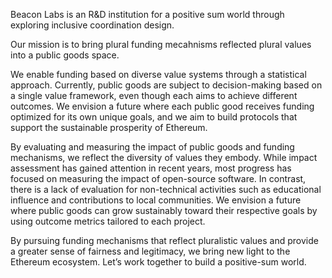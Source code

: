 Beacon Labs is an R&D institution for a positive sum world through exploring inclusive coordination design. 

Our mission is to bring plural funding mecahnisms reflected plural values into a public goods space.

We enable funding based on diverse value systems through a statistical approach. Currently, public goods are subject to decision-making based on a single value framework, even though each aims to achieve different outcomes. We envision a future where each public good receives funding optimized for its own unique goals, and we aim to build protocols that support the sustainable prosperity of Ethereum.

By evaluating and measuring the impact of public goods and funding mechanisms, we reflect the diversity of values they embody. While impact assessment has gained attention in recent years, most progress has focused on measuring the impact of open-source software. In contrast, there is a lack of evaluation for non-technical activities such as educational influence and contributions to local communities. We envision a future where public goods can grow sustainably toward their respective goals by using outcome metrics tailored to each project.

By pursuing funding mechanisms that reflect pluralistic values and provide a greater sense of fairness and legitimacy, we bring new light to the Ethereum ecosystem. Let’s work together to build a positive-sum world.

<!--- 英訳したい
私たちは、統計的なアプローチを通して、多様な価値基準に基づいた資金提供を実現します。現状では、公共財はそれぞれ達成したいoutocomeが異なるにも関わらず、同一の価値基準によって意思決定がされます。私たちは、それぞれの公共財が成し遂げたい目標に最適化をして、資金提供できる未来を見据え、Ethereumの持続的な繁栄のためのプロトコルを構築することを目指します。

公共財や資金提供メカニズムのインパクトを評価/測定することで、それぞれが持っている多様な価値観を反映させます。数年前から、インパクトの評価/測定が注目されていますが、オープンソースソフトウェアの効果測定については進んでいる一方で、教育的影響や地域社会への貢献などの非技術的な活動に対する効果検証は不足しています。私たちは、プロジェクトごとに最適な成果指標を用いることで、公共財がそれぞれの目標に向かって持続的に成長できる未来を描いています。

私たちは、多元的な価値観を反映した、より公平で納得感のある資金提供のメカニズムを追求することで、Ethereumエコシステムに新たな光を灯します。 共にポジティブサムな世界を築いていきましょう。
-->

<!--

**Here are some ideas to get you started:**

🙋‍♀️ A short introduction - what is your organization all about?
🌈 Contribution guidelines - how can the community get involved?
👩‍💻 Useful resources - where can the community find your docs? Is there anything else the community should know?
🍿 Fun facts - what does your team eat for breakfast?
🧙 Remember, you can do mighty things with the power of [Markdown](https://docs.github.com/github/writing-on-github/getting-started-with-writing-and-formatting-on-github/basic-writing-and-formatting-syntax)
-->
